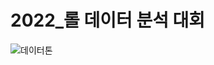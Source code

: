 # 2022_롤 데이터 분석 대회

![데이터톤](https://user-images.githubusercontent.com/80371412/208338492-7f22eddb-b576-43fc-89cf-bd0870a805c3.jpeg)
